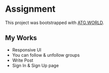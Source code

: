 # Assignment

This project was bootstrapped with [ATG.WORLD](https://atg-worlds.netlify.app/).

## My Works

<ul>
  <li>Responsive UI</li>
  <li>You can follow & unfollow groups</li>
  <li>Write Post</li>
  <li>Sign In & Sign Up page</li>
</ul>
